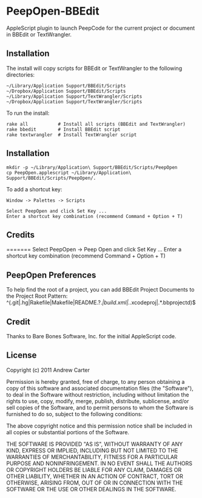 # PeepOpen-BBEdit

AppleScript plugin to launch PeepCode for the current project or document in BBEdit or TextWrangler.

## Installation

The install will copy scripts for BBEdit or TextWrangler to the following directories:

    ~/Library/Application Support/BBEdit/Scripts
    ~/Dropbox/Application Support/BBEdit/Scripts
    ~/Library/Application Support/TextWrangler/Scripts
    ~/Dropbox/Application Support/TextWrangler/Scripts

To run the install:

    rake all           # Install all scripts (BBEdit and TextWrangler)
    rake bbedit        # Install BBEdit script
    rake textwrangler  # Install TextWrangler script

## Installation

	mkdir -p ~/Library/Application\ Support/BBEdit/Scripts/PeepOpen
	cp PeepOpen.applescript ~/Library/Application\ Support/BBEdit/Scripts/PeepOpen/.

To add a shortcut key:

	Window -> Palettes -> Scripts

	Select PeepOpen and click Set Key ...
	Enter a shortcut key combination (recommend Command + Option + T)

## Credits
=======
	Select PeepOpen -> Peep Open and click Set Key ...
	Enter a shortcut key combination (recommend Command + Option + T)

## PeepOpen Preferences

To help find the root of a project, you can add BBEdit Project Documents to the Project Root Pattern:
	^(\.git|\.hg|Rakefile|Makefile|README\.?.*|build\.xml|.*\.xcodeproj|.*\.bbprojectd)$


## Credit

Thanks to Bare Bones Software, Inc. for the initial AppleScript code.

## License

Copyright (c) 2011 Andrew Carter

Permission is hereby granted, free of charge, to any person obtaining a copy
of this software and associated documentation files (the "Software"), to deal
in the Software without restriction, including without limitation the rights
to use, copy, modify, merge, publish, distribute, sublicense, and/or sell
copies of the Software, and to permit persons to whom the Software is
furnished to do so, subject to the following conditions:

The above copyright notice and this permission notice shall be included in
all copies or substantial portions of the Software.

THE SOFTWARE IS PROVIDED "AS IS", WITHOUT WARRANTY OF ANY KIND, EXPRESS OR
IMPLIED, INCLUDING BUT NOT LIMITED TO THE WARRANTIES OF MERCHANTABILITY,
FITNESS FOR A PARTICULAR PURPOSE AND NONINFRINGEMENT. IN NO EVENT SHALL THE
AUTHORS OR COPYRIGHT HOLDERS BE LIABLE FOR ANY CLAIM, DAMAGES OR OTHER
LIABILITY, WHETHER IN AN ACTION OF CONTRACT, TORT OR OTHERWISE, ARISING FROM,
OUT OF OR IN CONNECTION WITH THE SOFTWARE OR THE USE OR OTHER DEALINGS IN
THE SOFTWARE.
